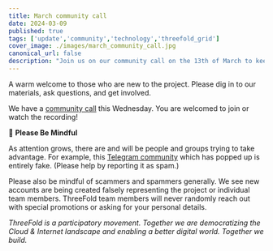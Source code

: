 ```yaml
---
title: March community call
date: 2024-03-09
published: true
tags: ['update','community','technology','threefold_grid']
cover_image: ./images/march_community_call.jpg
canonical_url: false
description: "Join us on our community call on the 13th of March to keep up with updates. To know more click here."
---
```


A warm welcome to those who are new to the project. Please dig in to our materials, ask questions, and get involved.

We have a [community call](https://t.me/threefoldnews/636) this Wednesday. You are welcomed to join or watch the recording!

🚨 **Please Be Mindful**

As attention grows, there are and will be people and groups trying to take advantage. For example, this [Telegram community](https://t.me/threefoldTG) which has popped up is entirely fake. (Please help by reporting it as spam.)

Please also be mindful of scammers and spammers generally. We see new accounts are being created falsely representing the project or individual team members. ThreeFold team members will never randomly reach out with special promotions or asking for your personal details.

*ThreeFold is a participatory movement. Together we are democratizing the Cloud & Internet landscape and enabling a better digital world. Together we build.*